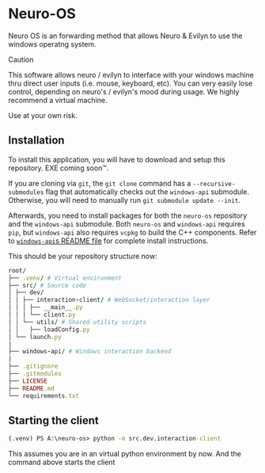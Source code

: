 # Neuro-OS

Neuro OS is an forwarding method that allows Neuro & Evilyn to use the windows operatng system.
> [!CAUTION]
> This software allows neuro / evilyn to interface with your windows machine thru direct user inputs (i.e. mouse, keyboard, etc).
> You can very easily lose control, depending on neuro's / evilyn's mood during usage. We highly recommend a virtual machine.
>
> Use at your own risk.

## Installation

To install this application, you will have to download and setup this repository.
EXE coming soon:tm:.

If you are cloning via `git`, the `git clone` command has a `--recursive-submodules` flag that automatically checks out the `windows-api` submodule.
Otherwise, you will need to manually run `git submodule update --init`.

Afterwards, you need to install packages for both the `neuro-os` repository and the `windows-api` submodule.
Both `neuro-os` and `windows-api` requires `pip`, but `windows-api` also requires `vcpkg` to build the C++ components.
Refer to [`windows-api`s README file](./windows-api/README.md) for complete install instructions.

This should be your repository structure now:

```ruby
root/
├── .venv/ # Virtual environment
├── src/ # Source code
│ ├── dev/
│ │ ├── interaction-client/ # WebSocket/interaction layer
│ │ │ ├── __main__.py
│ │ │ └── client.py
│ │ └── utils/ # Shared utility scripts
│ │   ├── loadConfig.py
│ └── launch.py
|
├── windows-api/ # Windows interaction backend
|
├── .gitignore
├── .gitmodules
├── LICENSE
├── README.md
└── requirements.txt
```

## Starting the client
```cmd
(.venv) PS A:\neuro-os> python -m src.dev.interaction-client
```
This assumes you are in an virtual python environment by now. And the command above starts the client
